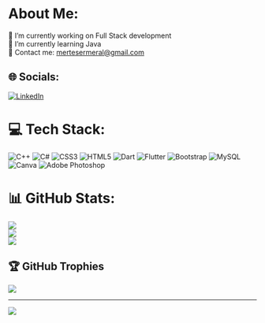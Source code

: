 # About Me:
🔭 I’m currently working on Full Stack development<br>🌱 I’m currently learning Java <br>📨 Contact me: mertesermeral@gmail.com<br>


## 🌐 Socials:
 [![LinkedIn](https://img.shields.io/badge/LinkedIn-%230077B5.svg?logo=linkedin&logoColor=white)](https://linkedin.com/in/mertesermeral)

# 💻 Tech Stack:
![C++](https://img.shields.io/badge/c++-%2300599C.svg?style=flat&logo=c%2B%2B&logoColor=white) ![C#](https://img.shields.io/badge/c%23-%23239120.svg?style=flat&logo=c-sharp&logoColor=white) ![CSS3](https://img.shields.io/badge/css3-%231572B6.svg?style=flat&logo=css3&logoColor=white) ![HTML5](https://img.shields.io/badge/html5-%23E34F26.svg?style=flat&logo=html5&logoColor=white) ![Dart](https://img.shields.io/badge/dart-%230175C2.svg?style=flat&logo=dart&logoColor=white) ![Flutter](https://img.shields.io/badge/Flutter-%2302569B.svg?style=flat&logo=Flutter&logoColor=white) ![Bootstrap](https://img.shields.io/badge/bootstrap-%23563D7C.svg?style=flat&logo=bootstrap&logoColor=white) ![MySQL](https://img.shields.io/badge/mysql-%2300f.svg?style=flat&logo=mysql&logoColor=white) ![Canva](https://img.shields.io/badge/Canva-%2300C4CC.svg?style=flat&logo=Canva&logoColor=white) ![Adobe Photoshop](https://img.shields.io/badge/adobephotoshop-%2331A8FF.svg?style=flat&logo=adobephotoshop&logoColor=white)
# 📊 GitHub Stats:
![](https://github-readme-stats.vercel.app/api?username=mertesermeral&theme=dark&hide_border=false&include_all_commits=false&count_private=false)<br/>
![](https://github-readme-streak-stats.herokuapp.com/?user=mertesermeral&theme=midnight-purple&hide_border=true)<br/>
![](https://github-readme-stats.vercel.app/api/top-langs/?username=mertesermeral&theme=dark&hide_border=false&include_all_commits=false&count_private=false&layout=compact)

## 🏆 GitHub Trophies
![](https://github-profile-trophy.vercel.app/?username=mertesermeral&theme=radical&no-frame=true&no-bg=false&margin-w=4)

---
[![](https://visitcount.itsvg.in/api?id=mertesermeral&icon=2&color=11)](https://visitcount.itsvg.in)

<!-- Proudly created with GPRM ( https://gprm.itsvg.in ) -->

